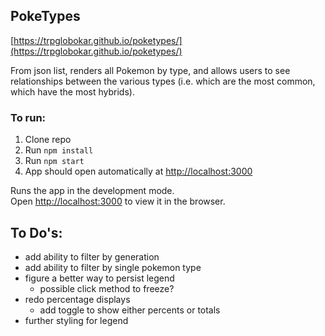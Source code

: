 ## PokeTypes

[https://trpglobokar.github.io/poketypes/](https://trpglobokar.github.io/poketypes/)

From json list, renders all Pokemon by type, and allows users to see relationships between the various types (i.e. which are the most common, which have the most hybrids).

### To run:

1. Clone repo
2. Run `npm install`
3. Run `npm start`
4. App should open automatically at [http://localhost:3000](http://localhost:3000)

Runs the app in the development mode.<br>
Open [http://localhost:3000](http://localhost:3000) to view it in the browser.

## To Do's:
- add ability to filter by generation
- add ability to filter by single pokemon type
- figure a better way to persist legend
  - possible click method to freeze?
- redo percentage displays
  - add toggle to show either percents or totals
- further styling for legend